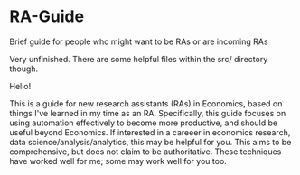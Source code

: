 # RA-Guide
Brief guide for people who might want to be RAs or are incoming RAs

Very unfinished. There are some helpful files within the src/ directory though.

Hello!

This is a guide for new research assistants (RAs) in Economics, based on things I've learned in my time as an RA. Specifically, this guide focuses on using automation effectively to become more productive, and should be useful beyond Economics. If interested in a careeer in economics research, data science/analysis/analytics, this may be helpful for you. This aims to be comprehensive, but does not claim to be authoritative. These techniques have worked well for me; some may work well for you too.
